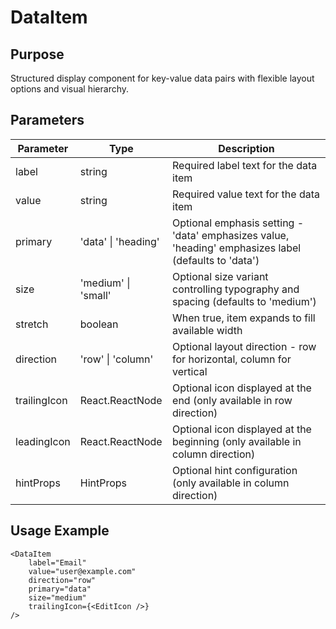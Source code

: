 # DataItem

## Purpose

Structured display component for key-value data pairs with flexible layout options and visual hierarchy.

## Parameters

| Parameter    | Type                | Description                                                                                          |
| ------------ | ------------------- | ---------------------------------------------------------------------------------------------------- |
| label        | string              | Required label text for the data item                                                                |
| value        | string              | Required value text for the data item                                                                |
| primary      | 'data' \| 'heading' | Optional emphasis setting - 'data' emphasizes value, 'heading' emphasizes label (defaults to 'data') |
| size         | 'medium' \| 'small' | Optional size variant controlling typography and spacing (defaults to 'medium')                      |
| stretch      | boolean             | When true, item expands to fill available width                                                      |
| direction    | 'row' \| 'column'   | Optional layout direction - row for horizontal, column for vertical                                  |
| trailingIcon | React.ReactNode     | Optional icon displayed at the end (only available in row direction)                                 |
| leadingIcon  | React.ReactNode     | Optional icon displayed at the beginning (only available in column direction)                        |
| hintProps    | HintProps           | Optional hint configuration (only available in column direction)                                     |

## Usage Example

```tsx
<DataItem
    label="Email"
    value="user@example.com"
    direction="row"
    primary="data"
    size="medium"
    trailingIcon={<EditIcon />}
/>
```
